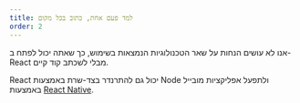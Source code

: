 ```yaml
---
title: למד פעם אחת, כתוב בכל מקום
order: 2
---
```


אנו לא עושים הנחות על שאר הטכנולוגיות הנמצאות בשימוש, כך שאתה יכול לפתח ב- React מבלי לשכתב קוד קיים.

React יכול גם להתרנדר בצד-שרת באמצעות Node ולתפעל אפליקציות מובייל באמצעות [React Native](https://facebook.github.io/react-native/).
